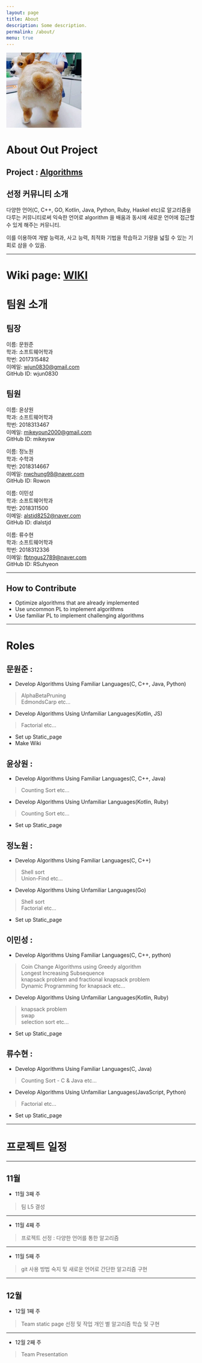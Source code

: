 ```yaml
---
layout: page
title: About
description: Some description.
permalink: /about/
menu: true
---
```


<img class="img-rounded" src="https://raw.githubusercontent.com/19-2-SKKU-OSS/2019-2-OSS-L5/master/assets/img/uploads/WJ.jpg" alt="TeamL5" width="200">


# About Out Project

## Project : [Algorithms](https://github.com/Thuva4/Algorithms)

## 선정 커뮤니티 소개  
다양한 언어(C, C++, GO, Kotlin, Java, Python, Ruby, Haskel etc)로
알고리즘을 다루는 커뮤니티로써 익숙한 언어로 algorithm 을 배움과 동시에 새로운 언어에 접근할 수 있게 해주는 커뮤니티.

이를 이용하여 개발 능력과, 사고 능력, 최적화 기법을 학습하고 기량을 넓힐 수 있는 기회로 삼을 수 있음.

-----------
# Wiki page: [WIKI](https://github.com/19-2-SKKU-OSS/2019-2-OSS-L5/wiki)

# 팀원 소개

## 팀장
이름: 문원준  
학과: 소프트웨어학과   
학번: 2017315482  
이메일: wjun0830@gmail.com  
GitHub ID: wjun0830  

## 팀원
이름:  윤상원  
학과: 소프트웨어학과  
학번:  2018313467  
이메일:  mikeyoun2000@gmail.com  
GitHub ID:  mikeysw  

이름: 정노원  
학과: 수학과  
학번: 2018314667   
이메일: nwchung98@naver.com  
GitHub ID: Rowon  

이름: 이민성  
학과: 소프트웨어학과  
학번: 2018311500  
이메일: alstjd8252@naver.com  
GitHub ID: dlalstjd  

이름: 류수현  
학과: 소프트웨어학과  
학번: 2018312336  
이메일: fbtngus2789@naver.com  
GitHub ID: RSuhyeon  


-------------

## How to Contribute

* Optimize algorithms that are already implemented
* Use uncommon PL to implement algorithms
* Use familiar PL to implement challenging algorithms

-----------

# Roles

## 문원준 : 
* Develop Algorithms Using Familiar Languages(C, C++, Java, Python) 

> AlphaBetaPruning  
> EdmondsCarp  etc...

* Develop Algorithms Using Unfamiliar Languages(Kotlin, JS)

> Factorial etc...

* Set up Static_page 
* Make Wiki  
    
## 윤상원 :
* Develop Algorithms Using Familiar Languages(C, C++, Java) 

> Counting Sort etc...

* Develop Algorithms Using Unfamiliar Languages(Kotlin, Ruby)

> Counting Sort etc...

* Set up Static_page  

## 정노원 :
* Develop Algorithms Using Familiar Languages(C, C++) 

> Shell sort  
> Union-Find  etc...

* Develop Algorithms Using Unfamiliar Languages(Go)

> Shell sort  
> Factorial etc...

* Set up Static_page  

## 이민성 :
* Develop Algorithms Using Familiar Languages(C, C++, python) 

> Coin Change Algorithms using Greedy algorithm  
> Longest Increasing Subsequence  
> knapsack problem and fractional knapsack problem  
> Dynamic Programming for knapsack etc...  

* Develop Algorithms Using Unfamiliar Languages(Kotlin, Ruby)

> knapsack problem  
> swap   
> selection sort etc...  
* Set up Static_page  

## 류수현 :
* Develop Algorithms Using Familiar Languages(C, Java) 

> Counting Sort - C & Java   etc...

* Develop Algorithms Using Unfamiliar Languages(JavaScript, Python)

> Factorial etc...

* Set up Static_page 

---------------

# 프로젝트 일정

***

## 11월
* 11월 3째 주
> 팀 L5 결성

***

* 11월 4째 주
> 프로젝트 선정 : 다양한 언어를 통한 알고리즘

***

* 11월 5째 주
> git 사용 방법 숙지 및 새로운 언어로 간단한 알고리즘 구현


***

## 12월

* 12월 1째 주
> Team static page 선정 및 작업
> 개인 별 알고리즘 학습 및 구현

***

* 12월 2째 주
> Team Presentation


